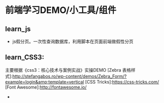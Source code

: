 # 前端学习DEMO/小工具/组件

## learn_js

* js假分页。一次性查询数据库，利用脚本在页面前端做假性分页

## learn_CSS3:
主要根据《css3：核心技术与案例实战》实操DEMO
[Zebra 表格样式]:http://stefangabos.ro/wp-content/demos/Zebra_Form/?example=login&amp;template=vertical
[CSS Tricks]:https://css-tricks.com/
[Font Awesome]:http://fontawesome.io/
- [Font Awesome中文文档]:http://fontawesome.dashgame.com/